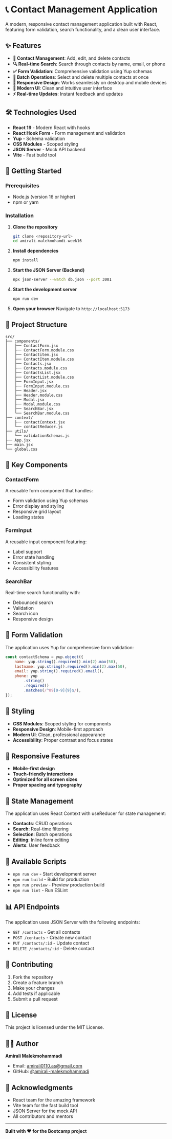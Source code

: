 # 📞 Contact Management Application

A modern, responsive contact management application built with React, featuring form validation, search functionality, and a clean user interface.

## ✨ Features

- **📝 Contact Management**: Add, edit, and delete contacts
- **🔍 Real-time Search**: Search through contacts by name, email, or phone
- **✅ Form Validation**: Comprehensive validation using Yup schemas
- **🎯 Batch Operations**: Select and delete multiple contacts at once
- **📱 Responsive Design**: Works seamlessly on desktop and mobile devices
- **🎨 Modern UI**: Clean and intuitive user interface
- **⚡ Real-time Updates**: Instant feedback and updates

## 🛠️ Technologies Used

- **React 19** - Modern React with hooks
- **React Hook Form** - Form management and validation
- **Yup** - Schema validation
- **CSS Modules** - Scoped styling
- **JSON Server** - Mock API backend
- **Vite** - Fast build tool

## 🚀 Getting Started

### Prerequisites

- Node.js (version 16 or higher)
- npm or yarn

### Installation

1. **Clone the repository**

   ```bash
   git clone <repository-url>
   cd amirali-malekmohamdi-week16
   ```

2. **Install dependencies**

   ```bash
   npm install
   ```

3. **Start the JSON Server (Backend)**

   ```bash
   npx json-server --watch db.json --port 3001
   ```

4. **Start the development server**

   ```bash
   npm run dev
   ```

5. **Open your browser**
   Navigate to `http://localhost:5173`

## 📁 Project Structure

```
src/
├── components/
│   ├── ContactForm.jsx
│   ├── ContactForm.module.css
│   ├── Contactitem.jsx
│   ├── ContactItem.module.css
│   ├── Contacts.jsx
│   ├── Contacts.module.css
│   ├── ContactsList.jsx
│   ├── ContactList.module.css
│   ├── FormInput.jsx
│   ├── FormInput.module.css
│   ├── Header.jsx
│   ├── Header.module.css
│   ├── Modal.jsx
│   ├── Modal.module.css
│   ├── SearchBar.jsx
│   └── SearchBar.module.css
├── context/
│   ├── contactContext.jsx
│   └── contactReducer.js
├── utils/
│   └── validationSchemas.js
├── App.jsx
├── main.jsx
└── global.css
```

## 🎯 Key Components

### ContactForm

A reusable form component that handles:

- Form validation using Yup schemas
- Error display and styling
- Responsive grid layout
- Loading states

### FormInput

A reusable input component featuring:

- Label support
- Error state handling
- Consistent styling
- Accessibility features

### SearchBar

Real-time search functionality with:

- Debounced search
- Validation
- Search icon
- Responsive design

## 🔧 Form Validation

The application uses Yup for comprehensive form validation:

```javascript
const contactSchema = yup.object({
	name: yup.string().required().min(2).max(50),
	lastname: yup.string().required().min(2).max(50),
	email: yup.string().required().email(),
	phone: yup
		.string()
		.required()
		.matches(/^09[0-9]{9}$/),
});
```

## 🎨 Styling

- **CSS Modules**: Scoped styling for components
- **Responsive Design**: Mobile-first approach
- **Modern UI**: Clean, professional appearance
- **Accessibility**: Proper contrast and focus states

## 📱 Responsive Features

- **Mobile-first design**
- **Touch-friendly interactions**
- **Optimized for all screen sizes**
- **Proper spacing and typography**

## 🔄 State Management

The application uses React Context with useReducer for state management:

- **Contacts**: CRUD operations
- **Search**: Real-time filtering
- **Selection**: Batch operations
- **Editing**: Inline form editing
- **Alerts**: User feedback

## 🚀 Available Scripts

- `npm run dev` - Start development server
- `npm run build` - Build for production
- `npm run preview` - Preview production build
- `npm run lint` - Run ESLint

## 📊 API Endpoints

The application uses JSON Server with the following endpoints:

- `GET /contacts` - Get all contacts
- `POST /contacts` - Create new contact
- `PUT /contacts/:id` - Update contact
- `DELETE /contacts/:id` - Delete contact

## 🤝 Contributing

1. Fork the repository
2. Create a feature branch
3. Make your changes
4. Add tests if applicable
5. Submit a pull request

## 📄 License

This project is licensed under the MIT License.

## 👨‍💻 Author

**Amirali Malekmohammadi**

- Email: amirali0110.as@gmail.com
- GitHub: [@amirali-malekmohammadi](https://github.com/amirali-malekmohammadi)

## 🙏 Acknowledgments

- React team for the amazing framework
- Vite team for the fast build tool
- JSON Server for the mock API
- All contributors and mentors

---

**Built with ❤️ for the Bootcamp project**


